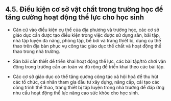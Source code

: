 ## 4.5. Điều kiện cơ sở vật chất trong trường học để tăng cường hoạt động thể lực cho học sinh

- Căn cứ vào điều kiện cụ thể của địa phương và trường học, các cơ sở giáo dục cần được tạo điều kiện trong việc được sử dụng sân, bãi tập, nhà tập luyện đa năng, phòng tập, bể bơi và trang thiết bị, dụng cụ thể thao trên địa bàn phục vụ công tác giáo dục thể chất và hoạt động thể thao trong nhà trường.

- Sân bãi cần thiết để triển khai hoạt động thể lực, các bài tập/trò chơi vận động trong trường cần an toàn và đủ rộng để triển khai theo các bài tập.

- Các cơ sở giáo dục có thể tăng cường công tác xã hội hoá để thu hút các tổ chức, cá nhân tham gia đầu tư xây dựng, nâng cấp, cải tạo các công trình thể thao, trang thiết bị tập luyện trong nhà trường để đáp ứng nhu cầu hoạt động thể lực nâng cao sức khỏe cho học sinh.
